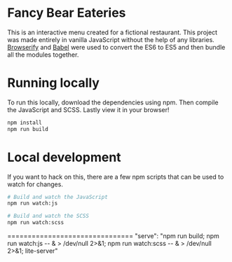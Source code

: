 # Fancy Bear Eateries

This is an interactive menu created for a fictional restaurant.  This project was made entirely in vanilla JavaScript without the help of any libraries.  [Browserify](https://github.com/substack/node-browserify#usage) and [Babel](https://github.com/babel/babel) were used to convert the ES6 to ES5 and then bundle all the modules together.

# Running locally

To run this locally, download the dependencies using npm.  Then compile the JavaScript and SCSS.  Lastly view it in your browser!

```bash
npm install
npm run build
```
# Local development

If you want to hack on this, there are a few npm scripts that can be used to watch for changes.

```bash
# Build and watch the JavaScript
npm run watch:js

# Build and watch the SCSS
npm run watch:scss
```

===============================
    "serve": "npm run build; npm run watch:js -- & > /dev/null 2>&1; npm run watch:scss -- & > /dev/null 2>&1; lite-server"

